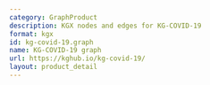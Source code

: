 ```yaml
---
category: GraphProduct
description: KGX nodes and edges for KG-COVID-19
format: kgx
id: kg-covid-19.graph
name: KG-COVID-19 graph
url: https://kghub.io/kg-covid-19/
layout: product_detail
---
```

